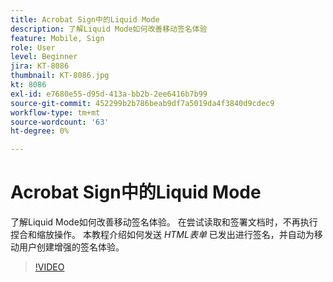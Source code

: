 ```yaml
---
title: Acrobat Sign中的Liquid Mode
description: 了解Liquid Mode如何改善移动签名体验
feature: Mobile, Sign
role: User
level: Beginner
jira: KT-8086
thumbnail: KT-8086.jpg
kt: 8086
exl-id: e7680e55-d95d-413a-bb2b-2ee6416b7b99
source-git-commit: 452299b2b786beab9df7a5019da4f3840d9cdec9
workflow-type: tm+mt
source-wordcount: '63'
ht-degree: 0%

---
```


# Acrobat Sign中的Liquid Mode

了解Liquid Mode如何改善移动签名体验。 在尝试读取和签署文档时，不再执行捏合和缩放操作。 本教程介绍如何发送 _HTML表单_ 已发出进行签名，并自动为移动用户创建增强的签名体验。

>[!VIDEO](https://video.tv.adobe.com/v/333803?quality=12&learn=on&hidetitle=true)
